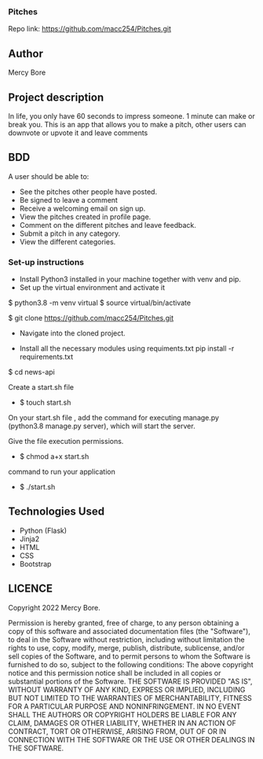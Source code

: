 ### Pitches
Repo link: https://github.com/macc254/Pitches.git

## Author
Mercy Bore
## Project description

In life, you only have 60 seconds to impress someone. 1 minute can make or break you. This is an app that allows you to make a pitch, other users can downvote or upvote it and leave comments 
## BDD
A user should be able to:
- See the pitches other people have posted.
- Be signed to leave a comment
- Receive a welcoming email on sign up.
- View the pitches  created in  profile page.
- Comment on the different pitches and leave feedback.
- Submit a pitch in any category.
- View the different categories.


### Set-up instructions

- Install Python3 installed in your machine together with venv and pip.
- Set up the virtual environment and activate it

$ python3.8 -m venv virtual
$ source virtual/bin/activate

$ git clone https://github.com/macc254/Pitches.git
- Navigate into the cloned project.

- Install all the necessary modules using requiments.txt 
pip install -r requirements.txt

$ cd news-api

Create a start.sh file
- $ touch start.sh

On your start.sh file , add the command for executing manage.py (python3.8 manage.py server), which will start the server.


Give the file execution permissions.
- $ chmod a+x start.sh

command to run your application
- $ ./start.sh

## Technologies Used

- Python (Flask)
- Jinja2
- HTML
- CSS
- Bootstrap

## LICENCE
Copyright 2022 Mercy Bore.

Permission is hereby granted, free of charge, to any person obtaining a copy of this software and associated documentation files (the "Software"), to deal in the Software without restriction, including without limitation the rights to use, copy, modify, merge, publish, distribute, sublicense, and/or sell copies of the Software, and to permit persons to whom the Software is furnished to do so, subject to the following conditions:
The above copyright notice and this permission notice shall be included in all copies or substantial portions of the Software.
THE SOFTWARE IS PROVIDED "AS IS", WITHOUT WARRANTY OF ANY KIND, EXPRESS OR IMPLIED, INCLUDING BUT NOT LIMITED TO THE WARRANTIES OF MERCHANTABILITY, FITNESS FOR A PARTICULAR PURPOSE AND NONINFRINGEMENT. IN NO EVENT SHALL THE AUTHORS OR COPYRIGHT HOLDERS BE LIABLE FOR ANY CLAIM, DAMAGES OR OTHER LIABILITY, WHETHER IN AN ACTION OF CONTRACT, TORT OR OTHERWISE, ARISING FROM, OUT OF OR IN CONNECTION WITH THE SOFTWARE OR THE USE OR OTHER DEALINGS IN THE SOFTWARE.